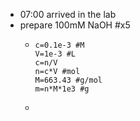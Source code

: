 - 07:00 arrived in the lab
- prepare 100mM NaOH #x5
	- ```calc
	  c=0.1e-3 #M
	  V=1e-3 #L
	  c=n/V
	  n=c*V #mol
	  M=663.43 #g/mol
	  m=n*M*1e3 #g
	  ```
	-
